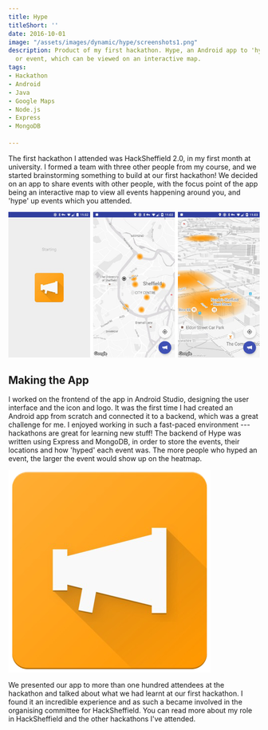 ```yaml
---
title: Hype
titleShort: ''
date: 2016-10-01
image: "/assets/images/dynamic/hype/screenshots1.png"
description: Product of my first hackathon. Hype, an Android app to 'hype' a location
  or event, which can be viewed on an interactive map.
tags:
- Hackathon
- Android
- Java
- Google Maps
- Node.js
- Express
- MongoDB

---
```

The first hackathon I attended was HackSheffield 2.0, in my first month at university. I formed a team with three other people from my course, and we started brainstorming something to build at our first hackathon! We decided on an app to share events with other people, with the focus point of the app being an interactive map to view all events happening around you, and 'hype' up events which you attended.

![Screenshots of the Hype app](/assets/images/dynamic/hype/screenshots1.png)

## Making the App

I worked on the frontend of the app in Android Studio, designing the user interface and the icon and logo. It was the first time I had created an Android app from scratch and connected it to a backend, which was a great challenge for me. I enjoyed working in such a fast-paced environment --- hackathons are great for learning new stuff! The backend of Hype was written using Express and MongoDB, in order to store the events, their locations and how 'hyped' each event was. The more people who hyped an event, the larger the event would show up on the heatmap.

![Hype app icon](/assets/images/dynamic/hype/icon.png "15rem")

We presented our app to more than one hundred attendees at the hackathon and talked about what we had learnt at our first hackathon. I found it an incredible experience and as such a became involved in the organising committee for HackSheffield. You can read more about <nuxt-link to="/projects/hacksheffield/">my role in HackSheffield and the other hackathons I've attended</nuxt-link>.